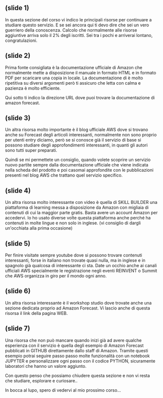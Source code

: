 ## (slide 1)

In questa sezione del corso vi indico le principali risorse per continuare a studiare questo servizio. E se sei ancora qui ti devo dire che sei un vero guerriero della conoscenza. Calcolo che normalmente alle risorse aggiuntive arriva solo il 2% degli iscritti. Sei tra i pochi e arriverai lontano, congratulazioni.

## (slide 2)

Prima fonte consigliata è la documentazione ufficiale di Amazon che normalmente mette a disposizione il manuale in formato HTML e in formato PDF per scaricare una copia in locale. La documentazione di è molto ripetitiva su diversi argomenti però ti assicuro che letta con calma e pazienza è molto efficiente.

Qui sotto ti indico la direzione URL dove puoi trovare la documentazione di amazon forecast.

## (slide 3)

Un altra risorsa molto importante è il blog ufficiale AWS dove si trovano anche su Forecast degli articoli interessanti, normalmente non sono proprio per utenti entry diciamo, però se si conosce già il servizio di base si possono studiare degli approfondimenti interessanti, in quanti gli autori sono tutti super preparati.

Quindi se mi permettete un consiglio, quando volete scoprire un servizio nuovo partite sempre dalla documentazione ufficiale che viene indicata nella scheda del prodotto e poi casomai approfondite con le pubblicazioni presenti nel blog AWS che trattano quel servizio specifico.

## (slide 4)

Un altra risorsa molto interessante con video è quella di SKILL BUILDER una piattaforma di learning messa a disposizione da Amazon con migliaia di contenuti di cui la maggior parte gratis. Basta avere un account Amazon per accedervi. Io ho usato diverse volte questa piattaforma anche perché ha contenuti in molte lingue e non solo in inglese. (vi consiglio di dargli un'occhiata alla prima occasione)

## (slide 5)

Per finire visitate sempre youtube dove si possono trovare contenuti interessanti, forse in italiano non trovate quasi nulla, ma in inglese e in spagnolo già qualcosa di interessante ci sta.
Date un occhio anche ai canali ufficiali AWS specialmente le registrazione negli eventi REINVENT o Summit che AWS organizza in giro per il mondo ogni anno.

## (slide 6)

Un altra risorsa interessante è il workshop studio dove trovate anche una sezione dedicata proprio ad Amazon Forecast. Vi lascio anche di questa risorsa il link della pagina WEB.

## (slide 7)

Una risorsa che non può mancare quando inizi già ad avere qualche esperienza con il servizio è quella degli esempio di Amazon Forecast pubblicati in GITHUB direttamente dallo staff di Amazon.
Tramite questi esempio potrai seguire passo passo molte funzionalità con un notebook JUPYTER e personalizzare ogni passo con il codice PYTHON, sicuramente laboratori che hanno un valore aggiunto.

Con questo penso che possiamo chiudere questa sezione e non vi resta che studiare, esplorare e curiosare..

In bocca al lupo, spero di vedervi al mio prossimo corso...